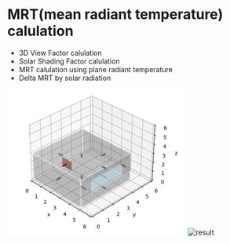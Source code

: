 # MRT(mean radiant temperature) calulation
- 3D View Factor calulation
- Solar Shading Factor calulation
- MRT calulation using plane radiant temperature
- Delta MRT by solar radiation

![Geo_condition](./Paper/MRT_Clustering/image/GeoBC2.PNG)
![result](./Paper/MRT_Clustering/image/MRT.PNG)

